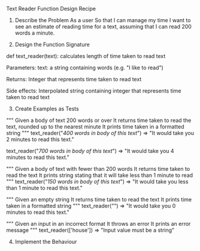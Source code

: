 Text Reader Function Design Recipe

1. Describe the Problem
As a user
So that I can manage my time
I want to see an estimate of reading time for a text, assuming that I can read 200 words a minute.

2. Design the Function Signature

def text_reader(text):
    calculates length of time taken to read text

Parameters: 
    text: a string containing words (e.g. "I like to read")

Returns:
    Integer that represents time taken to read text

Side effects:
    Interpolated string containing integer that represents time taken to read text


3. Create Examples as Tests

"""
Given a body of text 200 words or over
It returns time taken to read the text, rounded up to the nearest minute
It prints time taken in a formatted string
"""
text_reader("_400 words in body of this text_") => "It would take you 2 minutes to read this text."

text_reader("_700 words in body of this text_") => "It would take you 4 minutes to read this text."

"""
Given a body of text with fewer than 200 words
It returns time taken to read the text
It prints string stating that it will take less than 1 minute to read
"""
text_reader("_150 words in body of this text_") => "It would take you less than 1 minute to read this text."

"""
Given an empty string
It returns time taken to read the text
It prints time taken in a formatted string
"""
text_reader("") => "It would take you 0 minutes to read this text."

"""
Given an input in an incorrect format
It throws an error
It prints an error message
"""
text_reader(['house']) => "Input value must be a string"


4. Implement the Behaviour

